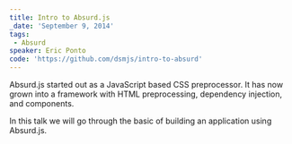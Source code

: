 ```yaml
---
title: Intro to Absurd.js
_date: 'September 9, 2014'
tags:
 - Absurd
speaker: Eric Ponto
code: 'https://github.com/dsmjs/intro-to-absurd'
---
```


Absurd.js started out as a JavaScript based CSS preprocessor. It has now grown
into a framework with HTML preprocessing, dependency injection, and components.

In this talk we will go through the basic of building an application using
Absurd.js.
